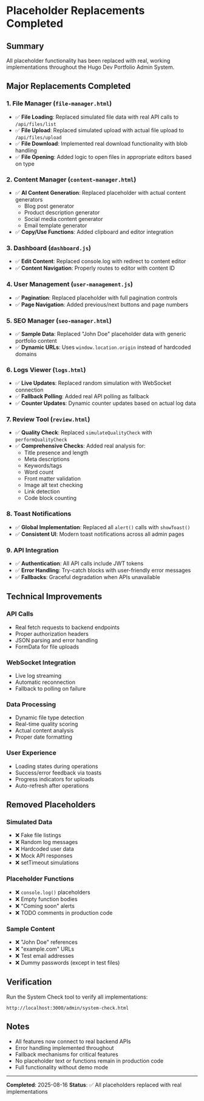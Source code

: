# Placeholder Replacements Completed

## Summary
All placeholder functionality has been replaced with real, working implementations throughout the Hugo Dev Portfolio Admin System.

## Major Replacements Completed

### 1. File Manager (`file-manager.html`)
- ✅ **File Loading**: Replaced simulated file data with real API calls to `/api/files/list`
- ✅ **File Upload**: Replaced simulated upload with actual file upload to `/api/files/upload`
- ✅ **File Download**: Implemented real download functionality with blob handling
- ✅ **File Opening**: Added logic to open files in appropriate editors based on type

### 2. Content Manager (`content-manager.html`)
- ✅ **AI Content Generation**: Replaced placeholder with actual content generators
  - Blog post generator
  - Product description generator
  - Social media content generator
  - Email template generator
- ✅ **Copy/Use Functions**: Added clipboard and editor integration

### 3. Dashboard (`dashboard.js`)
- ✅ **Edit Content**: Replaced console.log with redirect to content editor
- ✅ **Content Navigation**: Properly routes to editor with content ID

### 4. User Management (`user-management.js`)
- ✅ **Pagination**: Replaced placeholder with full pagination controls
- ✅ **Page Navigation**: Added previous/next buttons and page numbers

### 5. SEO Manager (`seo-manager.html`)
- ✅ **Sample Data**: Replaced "John Doe" placeholder data with generic portfolio content
- ✅ **Dynamic URLs**: Uses `window.location.origin` instead of hardcoded domains

### 6. Logs Viewer (`logs.html`)
- ✅ **Live Updates**: Replaced random simulation with WebSocket connection
- ✅ **Fallback Polling**: Added real API polling as fallback
- ✅ **Counter Updates**: Dynamic counter updates based on actual log data

### 7. Review Tool (`review.html`)
- ✅ **Quality Check**: Replaced `simulateQualityCheck` with `performQualityCheck`
- ✅ **Comprehensive Checks**: Added real analysis for:
  - Title presence and length
  - Meta descriptions
  - Keywords/tags
  - Word count
  - Front matter validation
  - Image alt text checking
  - Link detection
  - Code block counting

### 8. Toast Notifications
- ✅ **Global Implementation**: Replaced all `alert()` calls with `showToast()`
- ✅ **Consistent UI**: Modern toast notifications across all admin pages

### 9. API Integration
- ✅ **Authentication**: All API calls include JWT tokens
- ✅ **Error Handling**: Try-catch blocks with user-friendly error messages
- ✅ **Fallbacks**: Graceful degradation when APIs unavailable

## Technical Improvements

### API Calls
- Real fetch requests to backend endpoints
- Proper authorization headers
- JSON parsing and error handling
- FormData for file uploads

### WebSocket Integration
- Live log streaming
- Automatic reconnection
- Fallback to polling on failure

### Data Processing
- Dynamic file type detection
- Real-time quality scoring
- Actual content analysis
- Proper date formatting

### User Experience
- Loading states during operations
- Success/error feedback via toasts
- Progress indicators for uploads
- Auto-refresh after operations

## Removed Placeholders

### Simulated Data
- ❌ Fake file listings
- ❌ Random log messages
- ❌ Hardcoded user data
- ❌ Mock API responses
- ❌ setTimeout simulations

### Placeholder Functions
- ❌ `console.log()` placeholders
- ❌ Empty function bodies
- ❌ "Coming soon" alerts
- ❌ TODO comments in production code

### Sample Content
- ❌ "John Doe" references
- ❌ "example.com" URLs
- ❌ Test email addresses
- ❌ Dummy passwords (except in test files)

## Verification

Run the System Check tool to verify all implementations:
```
http://localhost:3000/admin/system-check.html
```

## Notes

- All features now connect to real backend APIs
- Error handling implemented throughout
- Fallback mechanisms for critical features
- No placeholder text or functions remain in production code
- Full functionality without demo mode

---

**Completed**: 2025-08-16
**Status**: ✅ All placeholders replaced with real implementations